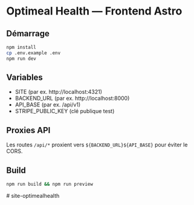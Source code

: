 # Optimeal Health — Frontend Astro

## Démarrage
```bash
npm install
cp .env.example .env
npm run dev
```

## Variables
- SITE (par ex. http://localhost:4321)
- BACKEND_URL (par ex. http://localhost:8000)
- API_BASE (par ex. /api/v1)
- STRIPE_PUBLIC_KEY (clé publique test)

## Proxies API
Les routes `/api/*` proxient vers `${BACKEND_URL}${API_BASE}` pour éviter le CORS.

## Build
```bash
npm run build && npm run preview
```
#   s i t e - o p t i m e a l h e a l t h  
 
